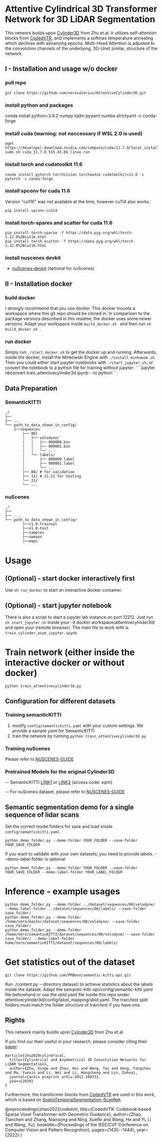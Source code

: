 
# Attentive Cylindrical 3D Transformer Network for 3D LiDAR Segmentation
This network builds upon [Cylinder3D](https://github.com/xinge008/Cylinder3D) from Zhu et.al.
It utilizes self-attention blocks from [CodedVTR](https://github.com/A-suozhang/CodedVTR), and implements a softmax temperature annealing which declines with advancing epochs. Multi-Head Attention is adjusted to the convolution channels of the underlying, 3D-Unet similar, structure of the network.


## I - Installation and usage w/o docker

### pull repo
```
git clone https://github.com/nerovalerius/AttentiveCylinder3D.git
```

### install python and packages
conda install python=3.9.2 numpy tqdm pyyaml numba strictyaml -c conda-forge


### install cuda (warning: not neccessary if WSL 2.0 is used)
```
wget https://developer.download.nvidia.com/compute/cuda/11.7.0/local_installers/cuda_11.7.0_515.43.04_linux.run
sudo sh cuda_11.7.0_515.43.04_linux.run
```

### install torch and cudatoolkit 11.6
```
conda install pytorch torchvision torchaudio cudatoolkit=11.6 -c pytorch -c conda-forge
```

### install spconv for cuda 11.6
Version "cu116" was not available at the time, however cu114 also works.
```
pip install spconv-cu114
```

### install torch-spares and scatter for cuda 11.6
```
pip install torch-sparse -f https://data.pyg.org/whl/torch-1.12.0%2Bcu116.html
pip install torch-scatter -f https://data.pyg.org/whl/torch-1.12.0%2Bcu116.html
```

### install nuscenes devkit
- [nuScenes-devkit](https://github.com/nutonomy/nuscenes-devkit) (optional for nuScenes)

## II - Installation docker

### build docker
I strongly recommend that you use docker. This docker mounts a workspace where this git repo should be cloned in.
In comparison to the package versions described in this readme, the docker uses some newer versions.
Adapt your workspace inside ```build_docker.sh ``` and then run ```sh build_docker.sh ```.

### run docker
Simply run ```./start_docker.sh``` to get the docker up and running. Afterwards, inside the docker, install the Minkowski Engine with ```./install_minkowsk.sh```.
Then you could either start jupyter notebooks with ```./start_jupyter.sh```, or convert the notebook to a python file for training without jupyter:
````jupyter nbconvert train_attentivecylinder3d.ipynb --to python```. 

## Data Preparation

### SemanticKITTI
```
./
├── 
├── ...
└── path_to_data_shown_in_config/
    ├──sequences
        ├── 00/           
        │   ├── velodyne/	
        |   |	├── 000000.bin
        |   |	├── 000001.bin
        |   |	└── ...
        │   └── labels/ 
        |       ├── 000000.label
        |       ├── 000001.label
        |       └── ...
        ├── 08/ # for validation
        ├── 11/ # 11-21 for testing
        └── 21/
	    └── ...
```

### nuScenes
```
./
├── 
├── ...
└── path_to_data_shown_in_config/
		├──v1.0-trainval
		├──v1.0-test
		├──samples
		├──sweeps
		├──maps

```

# Usage

## (Optional) - start docker interactively first
Use ```sh run_docker``` to start an interactive docker container.

## (Optional) - start jupyter notebook
There is also a script to start a jupyter lab instance on port 12212. Just run ```sh start_jupyter.sh``` inside your -it docker workspace/attentivecylinder3d/ and open your (remote browser). 
The main file to work with is ```train_cylinder_asym_jupyter.ipynb```.

# Train network (either inside the interactive docker or without docker)
```python train_attentivecylinder3d.py```

## Configuration for different datasets

### Training semanticKITTI
1. modify ```config/semantickitti.yaml``` with your custom settings. We provide a sample yaml for SemanticKITTI
2. train the network by running ```python train_attentivecylinder3d.py```

### Training nuScenes
Please refer to [NUSCENES-GUIDE](./NUSCENES-GUIDE.md)

### Pretrained Models for the original Cylinder3D
-- SemanticKITTI [LINK1](https://drive.google.com/file/d/1q4u3LlQXz89LqYW3orXL5oTs_4R2eS8P/view?usp=sharing) or [LINK2](https://pan.baidu.com/s/1c0oIL2QTTcjCo9ZEtvOIvA) (access code: xqmi)

-- For nuScenes dataset, please refer to [NUSCENES-GUIDE](./NUSCENES-GUIDE.md)

## Semantic segmentation demo for a single sequence of lidar scans
Set the correct model folders for save and load inside ```config/semantickitti.yaml```.

```
python demo_folder.py --demo-folder YOUR_FOLDER --save-folder YOUR_SAVE_FOLDER
```
If you want to validate with your own datasets, you need to provide labels.
--demo-label-folder is optional
```
python demo_folder.py --demo-folder YOUR_FOLDER --save-folder YOUR_SAVE_FOLDER --demo-label-folder YOUR_LABEL_FOLDER
```
# Inference - example usages

```
python demo_folder.py --demo-folder ../dataset/sequences/00/velodyne/ --demo-label-folder ../dataset/sequences/00/labels/ --save-folder save_folder/ 
python demo_folder.py --demo-folder /home/nero/master/dataset/sequences/00/velodyne/ --save-folder save_folder/
python demo_folder.py --demo-folder /home/nero/semanticKITTI/dataset/sequences/00/velodyne/ --save-folder save_folder/ --demo-label-folder home/nero/semanticKITTI/dataset/sequences/00/labels/
```

# Get statistics out of the dataset
```git clone https://github.com/PRBonn/semantic-kitti-api.git```

Run ./content.py --directory dataset/ to achieve statistics about the labels inside the dataset.
Adapt the semantic-kitti-api/config/semantic-kitti.yaml file beforehand or use the sbld.yaml file inside this repo under: attentivecylinder3d/config/label_mapping/sbld.yaml. The train/test split folders must match the folder structure of train/test if you have one.


## Rights
This network mainly builds upon [Cylinder3D](https://github.com/xinge008/Cylinder3D) from Zhu et.al.

If you find our their useful in your research, please consider citing their [paper](https://arxiv.org/pdf/2011.10033):
```
@article{zhu2020cylindrical,
  title={Cylindrical and Asymmetrical 3D Convolution Networks for LiDAR Segmentation},
  author={Zhu, Xinge and Zhou, Hui and Wang, Tai and Hong, Fangzhou and Ma, Yuexin and Li, Wei and Li, Hongsheng and Lin, Dahua},
  journal={arXiv preprint arXiv:2011.10033},
  year={2020}
}
```

Furthermore, the transformer blocks from [CodedVTR](https://github.com/A-suozhang/CodedVTR) are used in this work, which is based on [SpatioTemporalSegmentation-ScanNet](https://github.com/chrischoy/SpatioTemporalSegmentation-ScanNet).

@inproceedings{zhao2022codedvtr,
  title={CodedVTR: Codebook-based Sparse Voxel Transformer with Geometric Guidance},
  author={Zhao, Tianchen and Zhang, Niansong and Ning, Xuefei and Wang, He and Yi, Li and Wang, Yu},
  booktitle={Proceedings of the IEEE/CVF Conference on Computer Vision and Pattern Recognition},
  pages={1435--1444},
  year={2022}
}


